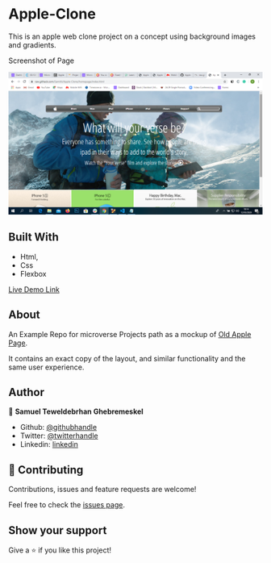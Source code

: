 # Apple-Clone

This is an apple web clone project on a concept using background images and gradients.

Screenshot of Page

![screenshot 1](screen-shots/image.png) 



## Built With

- Html,
- Css
- Flexbox

[Live Demo Link](https://raw.githack.com/Samitti/Apple-Clone/homepage/index.html)

## About
An Example Repo for microverse Projects path as a mockup of [Old Apple Page](https://web.archive.org/web/20140301004610/http://www.apple.com/). 

It contains an exact copy of the layout, and similar functionality and the same user experience.

## Author

👤 **Samuel Teweldebrhan Ghebremeskel**

- Github: [@githubhandle](https://github.com/Samitti)
- Twitter: [@twitterhandle](https://twitter.com/Samuel63734232)
- Linkedin: [linkedin](https://www.linkedin.com/in/samuel-ghebremeskel-29685811a/)

## 🤝 Contributing

Contributions, issues and feature requests are welcome!

Feel free to check the [issues page](https://github.com/Samitti/Apple-Clone/issues).

## Show your support

Give a ⭐️ if you like this project!

